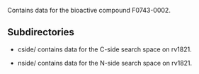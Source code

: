 Contains data for the bioactive compound F0743-0002.

## Subdirectories

- cside/ contains data for the C-side search space on rv1821.

- nside/ contains data for the N-side search space on rv1821.

